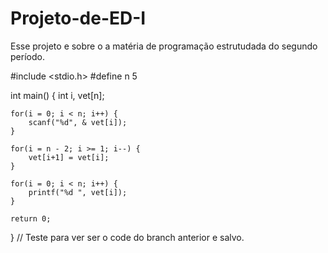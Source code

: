 # Projeto-de-ED-I
Esse projeto e sobre o a matéria de programação estrutudada do segundo período.

#include <stdio.h>
#define n 5

int main() {
	int i, vet[n];

	for(i = 0; i < n; i++) {
		scanf("%d", & vet[i]);
	}

	for(i = n - 2; i >= 1; i--) {
		vet[i+1] = vet[i];
	}

	for(i = 0; i < n; i++) {
		printf("%d ", vet[i]);
	}

	return 0;
}
// Teste para ver ser o code do branch anterior e salvo.
